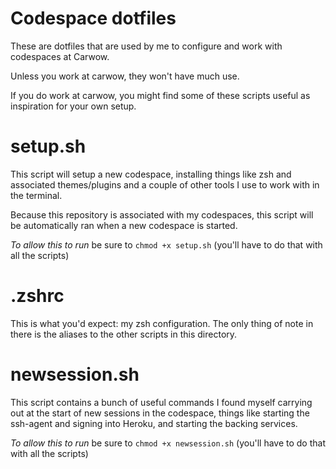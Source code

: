 # Codespace dotfiles

These are dotfiles that are used by me to configure and work with codespaces at Carwow.

Unless you work at carwow, they won't have much use.

If you do work at carwow, you might find some of these scripts useful as inspiration for
your own setup.

# setup.sh
This script will setup a new codespace, installing things like zsh and associated themes/plugins
and a couple of other tools I use to work with in the terminal.

Because this repository is associated with my codespaces, this script will be automatically ran
when a new codespace is started.

*To allow this to run* be sure to `chmod +x setup.sh` (you'll have to do that with all the scripts)

# .zshrc
This is what you'd expect: my zsh configuration. The only thing of note in there is the aliases
to the other scripts in this directory.

# newsession.sh
This script contains a bunch of useful commands I found myself carrying out at the start of new sessions in the codespace, things like starting the ssh-agent and signing into Heroku, and starting the backing services.

*To allow this to run* be sure to `chmod +x newsession.sh` (you'll have to do that with all the scripts)
